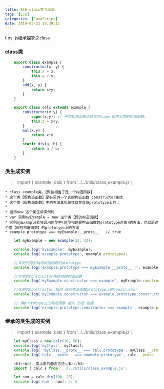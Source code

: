 ```yaml
---
title: ES6-class类与继承
tags: [ES6]
categories: [JavaScript]
date: 2019-03-21 19:39:11
---
```

tips: js继承探究之class
<!-- more -->
### class类
```js
    export class example {
        constructor(x, y) {
            this.x = x;
            this.y = y;
        }
        add(x, y) {
            return x+y;
        }
    }

    export class calc extends example {
        constructor(x,y) {
            super(x,y); // 子类构造函数必须使用super调用父类的构造函数;
            this.z = x+y;
        }
        mul(x,y) {
            return x*y
        }
        static div(a, b) {
            return a / b;
        }
    }
```
### 类生成实例
> import { example, calc } from '../../utils/class_example.js';

    * class example类，【假装相当于是一个构造函数】
    * 这个类【假构造函数】是有另外一个真的构造函数 constructor生成
    * 这个类【假构造函数】中的方法其实是挂载在自身prototype上的；
    * 
    * 当用new 这个类生成实例时
    * var 实例myExample = new 这个类【假的构造函数】
    * 实例myExample能够调用原型中(原型指的是构造函数的prototype对象)的方法，也就是这个类【假的构造函数】的prototype上的方法
    * example.prototype === myExample.__proto__   // true
```js
    let myExample = new example(22, 33);

    console.log('myExample', myExample);
    console.log('example.prototype', example.prototype);

    //实例的原型指向构造函数的prototype
    console.log('example.prototype === myExample.__proto__ :', example.prototype === myExample.__proto__);  // true

    //实例的constructor指向他的构造函数                                                                                                          
    console.log('myExample.constructor === example', myExample.constructor === example); // true

    //实例的constructor 指向 他的构造函数prototype上的constructor                                                                                
    console.log('myExample.constructor === example.prototype.constructor', myExample.constructor === example.prototype.constructor); //true

    // 类prototype上的构造函数 指向 的是 自身                                                                                                        
    console.log('example.prototype.constructor === example', example.prototype.constructor === example); // true                              
```
### 继承的类生成的实例
> import { example, calc } from '../../utils/class_example.js';

```js
    let myClass = new calc(10, 56);
    console.log('myClass', myClass);
    console.log( 'myClass.__proto__ === calc.prototype', myClass.__proto__ === calc.prototype) //true
    console.log('calc.__proto__ === example.prototype', calc.__proto__ === example); // true  类的继承， 它的原型指向继承的那个类，而非那个类的prototype

    <h3><b>3. 类上面的静态方法</b></h3>
    import { calc } from '../../utils/class_example.js';

    let num = calc.div(100, 20);
    console.log('num', num); // 5
  ```
